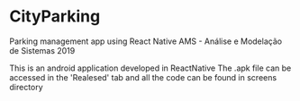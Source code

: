 # CityParking
Parking management app using React Native
AMS - Análise e Modelação de Sistemas 2019


This is an android application developed in ReactNative
The .apk file can be accessed in the 'Realesed' tab and all the code can be found in screens directory
